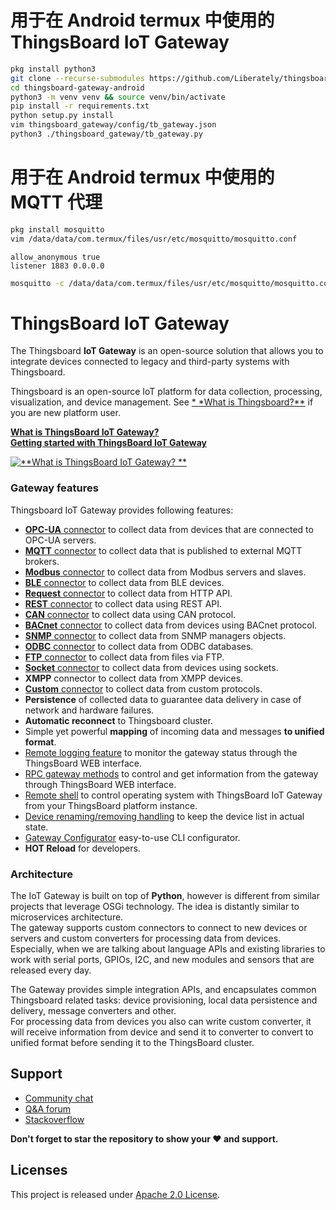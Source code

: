 # 用于在 Android termux 中使用的 ThingsBoard IoT Gateway

```bash
pkg install python3
git clone --recurse-submodules https://github.com/Liberately/thingsboard-gateway-android.git --depth 1
cd thingsboard-gateway-android
python3 -m venv venv && source venv/bin/activate
pip install -r requirements.txt
python setup.py install
vim thingsboard_gateway/config/tb_gateway.json
python3 ./thingsboard_gateway/tb_gateway.py
```

# 用于在 Android termux 中使用的 MQTT 代理

```bash
pkg install mosquitto
vim /data/data/com.termux/files/usr/etc/mosquitto/mosquitto.conf
```

```config
allow_anonymous true
listener 1883 0.0.0.0
```

```bash
mosquitto -c /data/data/com.termux/files/usr/etc/mosquitto/mosquitto.conf
```

# ThingsBoard IoT Gateway

The Thingsboard **IoT Gateway** is an open-source solution that allows you to integrate devices connected to legacy and
third-party systems with Thingsboard.

Thingsboard is an open-source IoT platform for data collection, processing, visualization, and device management. See [*
*What is Thingsboard?**](https://thingsboard.io/docs/getting-started-guides/what-is-thingsboard/) if you are new
platform user.

[**What is ThingsBoard IoT Gateway?**](https://thingsboard.io/docs/iot-gateway/what-is-iot-gateway/)  
[**Getting started with ThingsBoard IoT Gateway**](https://thingsboard.io/docs/iot-gateway/getting-started/)

[![**What is ThingsBoard IoT Gateway?
**](https://thingsboard.io/images/gateway/python-gateway-animd-ff.svg)](https://thingsboard.io/docs/iot-gateway/what-is-iot-gateway/)

### Gateway features

Thingsboard IoT Gateway provides following features:

- [**OPC-UA** connector](https://thingsboard.io/docs/iot-gateway/config/opc-ua/) to collect data from devices that are
  connected to OPC-UA servers.
- [**MQTT** connector](https://thingsboard.io/docs/iot-gateway/config/mqtt/) to collect data that is published to
  external MQTT brokers.
- [**Modbus** connector](https://thingsboard.io/docs/iot-gateway/config/modbus/) to collect data from Modbus servers and
  slaves.
- [**BLE** connector](https://thingsboard.io/docs/iot-gateway/config/ble/) to collect data from BLE devices.
- [**Request** connector](https://thingsboard.io/docs/iot-gateway/config/request/) to collect data from HTTP API.
- [**REST** connector](https://thingsboard.io/docs/iot-gateway/config/rest/) to collect data using REST API.
- [**CAN** connector](https://thingsboard.io/docs/iot-gateway/config/can/) to collect data using CAN protocol.
- [**BACnet** connector](https://thingsboard.io/docs/iot-gateway/config/bacnet/) to collect data from devices using
  BACnet protocol.
- [**SNMP** connector](https://thingsboard.io/docs/iot-gateway/config/snmp/) to collect data from SNMP managers objects.
- [**ODBC** connector](https://thingsboard.io/docs/iot-gateway/config/odbc/) to collect data from ODBC databases.
- [**FTP** connector](https://thingsboard.io/docs/iot-gateway/config/ftp/) to collect data from files via FTP.
- [**Socket** connector](https://thingsboard.io/docs/iot-gateway/config/socket/) to collect data from devices using
  sockets.
- **XMPP** connector to collect data from XMPP devices.
- [**Custom** connector](https://thingsboard.io/docs/iot-gateway/custom/) to collect data from custom protocols.
- **Persistence** of collected data to guarantee data delivery in case of network and hardware failures.
- **Automatic reconnect** to Thingsboard cluster.
- Simple yet powerful **mapping** of incoming data and messages **to unified format**.
- [Remote logging feature](https://thingsboard.io/docs/iot-gateway/guides/how-to-enable-remote-logging/) to monitor the
  gateway status through the ThingsBoard WEB interface.
- [RPC gateway methods](https://thingsboard.io/docs/iot-gateway/guides/how-to-use-gateway-rpc-methods/) to control and
  get information from the gateway through ThingsBoard WEB interface.
- [Remote shell](https://thingsboard.io/docs/iot-gateway/guides/how-to-enable-remote-shell/) to control operating system
  with ThingsBoard IoT Gateway from your ThingsBoard platform instance.
- [Device renaming/removing handling](https://thingsboard.io/docs/iot-gateway/how-device-removing-renaming-works/) to
  keep the device list in actual state.
- [Gateway Configurator](https://thingsboard.io/docs/iot-gateway/guides/how-to-configure-gateway-using-configurator/)
  easy-to-use CLI configurator.
- **HOT Reload** for developers.

### Architecture

The IoT Gateway is built on top of **Python**, however is different from similar projects that leverage OSGi technology.
The idea is distantly similar to microservices architecture.  
The gateway supports custom connectors to connect to new devices or servers and custom converters for processing data
from devices.  
Especially, when we are talking about language APIs and existing libraries to work with serial ports, GPIOs, I2C, and
new modules and sensors that are released every day.

The Gateway provides simple integration APIs, and encapsulates common Thingsboard related tasks: device provisioning,
local data persistence and delivery, message converters and other.  
For processing data from devices you also can write custom converter, it will receive information from device and send
it to converter to convert to unified format before sending it to the ThingsBoard cluster.

## Support

- [Community chat](https://gitter.im/thingsboard/chat)
- [Q&A forum](https://groups.google.com/forum/#!forum/thingsboard)
- [Stackoverflow](http://stackoverflow.com/questions/tagged/thingsboard)

**Don't forget to star the repository to show your ❤️ and support.**

## Licenses

This project is released under [Apache 2.0 License](./LICENSE).
